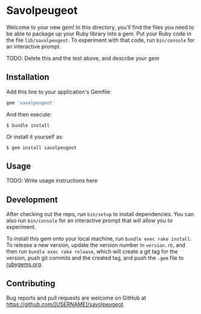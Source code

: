 # Savolpeugeot

Welcome to your new gem! In this directory, you'll find the files you need to be able to package up your Ruby library into a gem. Put your Ruby code in the file `lib/savolpeugeot`. To experiment with that code, run `bin/console` for an interactive prompt.

TODO: Delete this and the text above, and describe your gem

## Installation

Add this line to your application's Gemfile:

```ruby
gem 'savolpeugeot'
```

And then execute:

    $ bundle install

Or install it yourself as:

    $ gem install savolpeugeot

## Usage

TODO: Write usage instructions here

## Development

After checking out the repo, run `bin/setup` to install dependencies. You can also run `bin/console` for an interactive prompt that will allow you to experiment.

To install this gem onto your local machine, run `bundle exec rake install`. To release a new version, update the version number in `version.rb`, and then run `bundle exec rake release`, which will create a git tag for the version, push git commits and the created tag, and push the `.gem` file to [rubygems.org](https://rubygems.org).

## Contributing

Bug reports and pull requests are welcome on GitHub at https://github.com/[USERNAME]/savolpeugeot.

